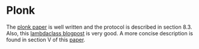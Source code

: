 # Plonk
The [plonk paper](https://eprint.iacr.org/2019/953.pdf) is well written and the protocol is described in section 8.3. Also, this [lambdaclass blogpost](https://blog.lambdaclass.com/all-you-wanted-to-know-about-plonk/) is very good. A more concise description is found in section V of this [paper](https://eprint.iacr.org/2023/691.pdf).